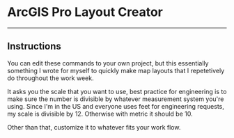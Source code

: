 # ArcGIS Pro Layout Creator
***
## Instructions

You can edit these commands to your own project, but this essentially something I wrote for myself to quickly make map layouts that I repetetively do throughout the work week.

It asks you the scale that you want to use, best practice for engineering is to make sure the number is divisible by whatever measurement system you're using. Since I'm in the US and everyone uses feet for engineering requests, my scale is divisible by 12. Otherwise with metric it should be 10.

Other than that, customize it to whatever fits your work flow.
